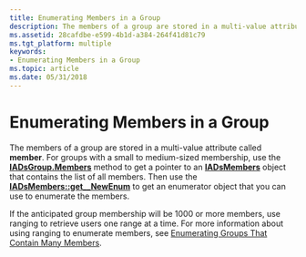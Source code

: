 ```yaml
---
title: Enumerating Members in a Group
description: The members of a group are stored in a multi-value attribute called member.
ms.assetid: 28cafdbe-e599-4b1d-a384-264f41d81c79
ms.tgt_platform: multiple
keywords:
- Enumerating Members in a Group
ms.topic: article
ms.date: 05/31/2018
---
```


# Enumerating Members in a Group

The members of a group are stored in a multi-value attribute called **member**. For groups with a small to medium-sized membership, use the [**IADsGroup.Members**](https://docs.microsoft.com/windows/desktop/api/iads/nf-iads-iadsgroup-members) method to get a pointer to an [**IADsMembers**](https://docs.microsoft.com/windows/desktop/api/iads/nn-iads-iadsmembers) object that contains the list of all members. Then use the [**IADsMembers::get\_\_NewEnum**](https://docs.microsoft.com/windows/desktop/api/iads/nf-iads-iadsmembers-get__newenum) to get an enumerator object that you can use to enumerate the members.

If the anticipated group membership will be 1000 or more members, use ranging to retrieve users one range at a time. For more information about using ranging to enumerate members, see [Enumerating Groups That Contain Many Members](enumerating-groups-that-contain-many-members.md).

 

 




